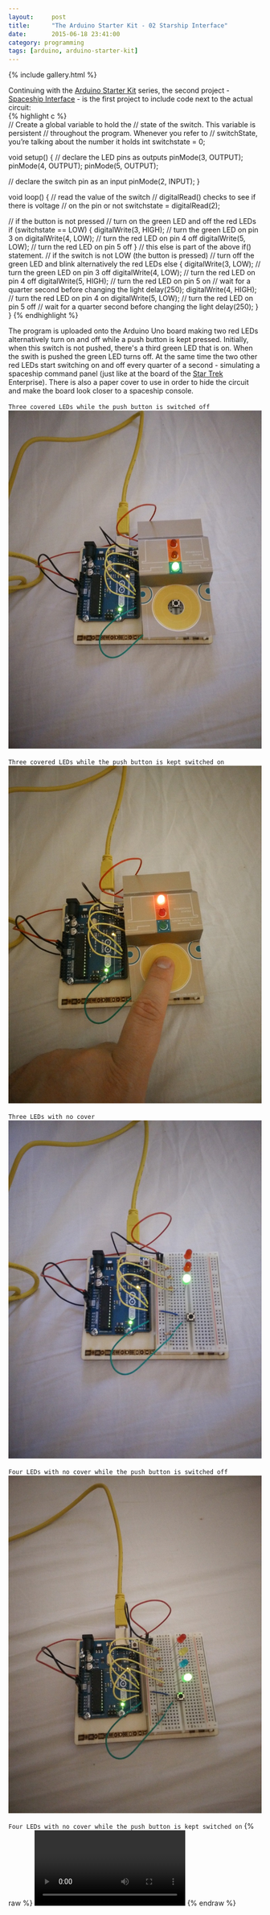 ```yaml
---
layout:     post
title:      "The Arduino Starter Kit - 02 Starship Interface"
date:       2015-06-18 23:41:00
category: programming
tags: [arduino, arduino-starter-kit]
---
```


{% include gallery.html %}

Continuing with the [Arduino Starter Kit](http://www.arduino.cc/en/Main/ArduinoStarterKit) series, the second project - [Spaceship Interface](http://www.arduino.cc/en/ArduinoStarterKit/Prj02) - is the first project to include code next to the actual circuit:  
{% highlight c %}  
// Create a global variable to hold the
// state of the switch. This variable is persistent
// throughout the program. Whenever you refer to
// switchState, you’re talking about the number it holds
int switchstate = 0;

void setup() {
  // declare the LED pins as outputs
  pinMode(3, OUTPUT);
  pinMode(4, OUTPUT);
  pinMode(5, OUTPUT);

  // declare the switch pin as an input
  pinMode(2, INPUT);
}

void loop() {
  // read the value of the switch
  // digitalRead() checks to see if there is voltage
  // on the pin or not
  switchstate = digitalRead(2);

  // if the button is not pressed
  // turn on the green LED and off the red LEDs  
  if (switchstate == LOW) {
    digitalWrite(3, HIGH); // turn the green LED on pin 3 on
    digitalWrite(4, LOW);  // turn the red LED on pin 4 off
    digitalWrite(5, LOW);  // turn the red LED on pin 5 off
  }
  // this else is part of the above if() statement.
  // if the switch is not LOW (the button is pressed)
  // turn off the green LED and blink alternatively the red LEDs 
  else {
    digitalWrite(3, LOW);  // turn the green LED on pin 3 off
    digitalWrite(4, LOW);  // turn the red LED on pin 4 off
    digitalWrite(5, HIGH); // turn the red LED on pin 5 on
    // wait for a quarter second before changing the light
    delay(250);
    digitalWrite(4, HIGH); // turn the red LED on pin 4 on
    digitalWrite(5, LOW);  // turn the red LED on pin 5 off
    // wait for a quarter second before changing the light
    delay(250);
  }
}
{% endhighlight %}

The program is uploaded onto the Arduino Uno board making two red LEDs alternatively turn on and off while a push button is kept pressed. Initially, when this switch is not pushed, there's a third green LED that is on. When the swith is pushed the green LED turns off. At the same time the two other red LEDs start switching on and off every quarter of a second - simulating a spaceship command panel (just like at the board of the [Star Trek](http://www.imdb.com/title/tt0060028/episodes?season=1&ref_=tt_eps_sn_1) Enterprise). There is also a paper cover to use in order to hide the circuit and make the board look closer to a spaceship console.

`Three covered LEDs while the push button is switched off`  
<a href="/assets/images/arduino-starterkit-02-three-leds-covered-switch-off.jpg" data-lightbox="gallery" title="Three covered LEDs while the switch is not pressed">
    <img src="/assets/images/thumbs/arduino-starterkit-02-three-leds-covered-switch-off.jpg" alt="Three covered LEDs - push button switched off" />
</a>

`Three covered LEDs while the push button is kept switched on`  
<a href="/assets/images/arduino-starterkit-02-three-leds-covered-switch-on.jpg" data-lightbox="gallery" title="Three covered LEDs while the switch is pressed">
    <img src="/assets/images/thumbs/arduino-starterkit-02-three-leds-covered-switch-on.jpg" alt="Three covered LEDs - push button switched on" />
</a>

`Three LEDs with no cover`  
<a href="/assets/images/arduino-starterkit-02-three-leds-no-cover.jpg" data-lightbox="gallery" title="Three LEDs with no cover">
    <img src="/assets/images/thumbs/arduino-starterkit-02-three-leds-no-cover.jpg" alt="Three LEDs with no cover" />
</a>

`Four LEDs with no cover while the push button is switched off`  
<a href="/assets/images/arduino-starterkit-02-four-leds-no-cover-switch-off.jpg" data-lightbox="gallery" title="Four LEDs with no cover while the switch is not pressed">
    <img src="/assets/images/thumbs/arduino-starterkit-02-four-leds-no-cover-switch-off.jpg" alt="Four LEDs with no cover - push button switched off" />
</a>

`Four LEDs with no cover while the push button is kept switched on`
{% raw %}
<video preload="metadata" controls="controls">
  <source src="/assets/videos/arduino-starterkit-02-four-leds-no-cover-swith-on.mp4" type="video/mp4">
  Four LEDs with no cover - push button switched on
</video>
{% endraw %}

